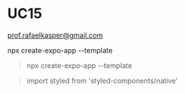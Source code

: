 # UC15
prof.rafaelkasper@gmail.com

npx create-expo-app --template
> npx create-expo-app --template

>import styled from 'styled-components/native'
